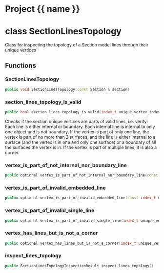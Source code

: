 <script setup>
import {useRoute} from 'vitepress'
const {path} = useRoute()
const tokens = path.split('/')
const words = tokens[2].split('-');
for (let i = 0; i < words.length; i++) {
    words[i] = words[i].charAt(0).toUpperCase() + words[i].slice(1);
    words[i] = words[i].replace('geode', 'Geode')
}
const name = words.join('-');
</script>
# Project {{ name }}

# class SectionLinesTopology


 Class for inspecting the topology of a Section model lines through their unique vertices



## Functions

### SectionLinesTopology

```cpp
public void SectionLinesTopology(const Section & section)
```


### section_lines_topology_is_valid

```cpp
public bool section_lines_topology_is_valid(index_t unique_vertex_index)
```


 Checks if the section unique vertices are parts of valid lines, i.e. verify: Each line is either internal or boundary. Each internal line is internal to only one object and is not boundary. If the vertex is part of only one line, the vertex is part of no more than 2 surfaces, and the line is either internal to a surface (and the vertex is in one and only one surface) or a boundary of all the surfaces the vertex is in. If the vertex is part of multiple lines, it is also a corner.

### vertex_is_part_of_not_internal_nor_boundary_line

```cpp
public optional vertex_is_part_of_not_internal_nor_boundary_line(const index_t unique_vertex_index)
```


### vertex_is_part_of_invalid_embedded_line

```cpp
public optional vertex_is_part_of_invalid_embedded_line(const index_t unique_vertex_index)
```


### vertex_is_part_of_invalid_single_line

```cpp
public optional vertex_is_part_of_invalid_single_line(index_t unique_vertex_index)
```


### vertex_has_lines_but_is_not_a_corner

```cpp
public optional vertex_has_lines_but_is_not_a_corner(index_t unique_vertex_index)
```


### inspect_lines_topology

```cpp
public SectionLinesTopologyInspectionResult inspect_lines_topology()
```




